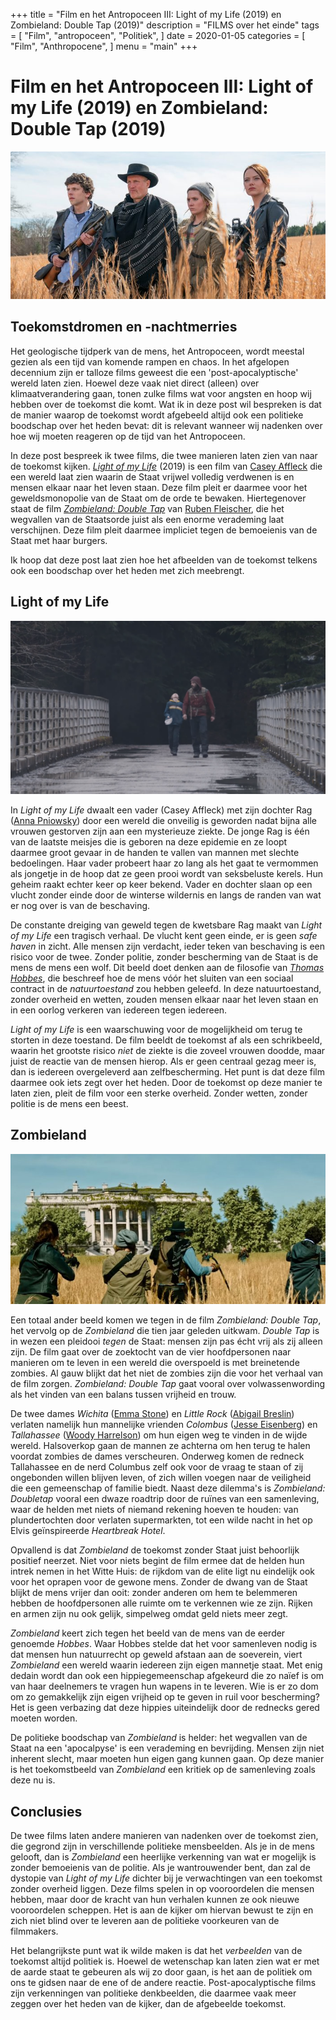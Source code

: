 +++
title = "Film en het Antropoceen III: Light of my Life (2019) en Zombieland: Double Tap (2019)"
description = "FILMS over het einde"
tags = [
    "Film",
    "antropoceen",
    "Politiek",
]
date = 2020-01-05
categories = [
    "Film",
    "Anthropocene",
]
menu = "main"
+++
 
# Film en het Antropoceen III: Light of my Life (2019) en Zombieland: Double Tap (2019)

![](https://github.com/Boreque/deklos/blob/master/static/images/zombieland.jpg?raw=true)

## Toekomstdromen en -nachtmerries

Het geologische tijdperk van de mens, het Antropoceen, wordt meestal
gezien als een tijd van komende rampen en chaos. In het afgelopen
decennium zijn er talloze films geweest die een 'post-apocalyptische'
wereld laten zien. Hoewel deze vaak niet direct (alleen) over
klimaatverandering gaan, tonen zulke films wat voor angsten en hoop
wij hebben over de toekomst die komt. Wat ik in deze post wil bespreken
is dat de manier waarop de toekomst wordt afgebeeld altijd ook een
politieke boodschap over het heden bevat: dit is relevant wanneer wij
nadenken over hoe wij moeten reageren op de tijd van het Antropoceen. 

In deze post bespreek ik twee films, die twee manieren laten zien van naar
de toekomst kijken. [*Light of my Life*](https://www.imdb.com/title/tt6063090/) (2019) is een film van
[Casey Affleck](https://www.imdb.com/name/nm0000729/?ref_=fn_al_nm_1) die
een wereld laat zien waarin de Staat vrijwel volledig verdwenen is en
mensen elkaar naar het leven staan. Deze film pleit er daarmee voor het
geweldsmonopolie van de Staat om de orde te bewaken. Hiertegenover staat
de film [*Zombieland: Double Tap*](2019) van [Ruben Fleischer](https://www.imdb.com/name/nm0281508/?ref_=nv_sr_srsg_0), die
het wegvallen van de Staatsorde juist als een enorme verademing laat
verschijnen. Deze film pleit daarmee impliciet tegen de bemoeienis van de
Staat met haar burgers. 

Ik hoop dat deze post laat zien hoe het afbeelden van de toekomst telkens
ook een boodschap over het heden met zich meebrengt. 

## Light of my Life

![](https://github.com/Boreque/deklos/blob/master/static/images/Light_of_my_life.png?raw=true)

In *Light of my Life* dwaalt een vader (Casey Affleck) met zijn dochter
Rag ([Anna Pniowsky](https://www.imdb.com/name/nm6370548/?ref_=tt_cl_t1))
door een wereld die onveilig is geworden nadat bijna alle vrouwen
gestorven zijn aan een mysterieuze ziekte. De jonge Rag is één van de
laatste meisjes die is geboren na deze epidemie en ze loopt daarmee groot gevaar in de handen
te vallen van mannen met slechte bedoelingen. Haar vader probeert haar zo
lang als het gaat te vermommen als jongetje in de hoop dat ze geen prooi wordt van seksbeluste kerels. Hun geheim raakt echter keer
op keer bekend. Vader en dochter slaan op een vlucht zonder einde door de
winterse wildernis en langs de randen van wat er nog over is van de beschaving.

De constante dreiging van geweld tegen de kwetsbare Rag maakt van *Light
of my Life* een tragisch verhaal. De vlucht  kent
geen einde, er is geen *safe haven* in zicht. Alle mensen zijn verdacht,
ieder teken van beschaving is een risico voor de twee. Zonder politie,
zonder bescherming van de Staat is de mens de mens een wolf. Dit beeld
doet denken aan de filosofie van [*Thomas Hobbes*](https://plato.stanford.edu/entries/hobbes/), die beschreef hoe de
mens vóór het sluiten van een sociaal contract in de *natuurtoestand* zou
hebben geleefd. In deze natuurtoestand, zonder overheid en wetten, zouden
mensen elkaar naar het leven staan en in een oorlog verkeren van iedereen
tegen iedereen. 

*Light of my Life* is een waarschuwing voor de mogelijkheid om terug te
storten in deze toestand. De film beeldt de toekomst af als een
schrikbeeld, waarin het grootste risico *niet* de ziekte is die zoveel
vrouwen doodde, maar juist de reactie van de mensen hierop. Als er geen
centraal gezag meer is, dan is iedereen overgeleverd aan zelfbescherming.
Het punt is dat deze film daarmee ook iets zegt over het heden. Door de
toekomst op deze manier te laten zien, pleit de film voor een sterke
overheid. Zonder wetten, zonder politie is de mens een beest. 

## Zombieland

![](https://github.com/Boreque/deklos/blob/master/static/images/zombieland2.JPG?raw=true)

Een totaal ander beeld komen we tegen in de film *Zombieland: Double Tap*,
het vervolg op de  *Zombieland* die tien jaar geleden uitkwam. *Double
Tap* is in wezen een pleidooi *tegen* de Staat: mensen zijn pas écht vrij
als zij alleen zijn. De film gaat over de zoektocht van de vier
hoofdpersonen naar manieren om te leven in een wereld die overspoeld is
met breinetende zombies. Al gauw blijkt dat het niet de zombies zijn die voor het verhaal van de film zorgen. *Zombieland: Double Tap* gaat vooral over
volwassenwording als het vinden van een balans tussen vrijheid en trouw.

De twee dames *Wichita* ([Emma Stone](https://www.imdb.com/name/nm1297015/?ref_=tt_cl_t3)) en *Little
Rock* ([Abigail Breslin](https://www.imdb.com/name/nm1113550/?ref_=tt_cl_t4)) verlaten namelijk hun
mannelijke vrienden *Colombus* ([Jesse Eisenberg](https://www.imdb.com/name/nm0251986/?ref_=nv_sr_srsg_0)) en
*Tallahassee* ([Woody Harrelson](https://www.imdb.com/name/nm0000437/?ref_=tt_cl_t1)) om hun
eigen weg te vinden in de wijde wereld. Halsoverkop gaan de mannen ze achterna om hen terug
te halen voordat zombies de dames verscheuren. Onderweg komen de redneck Tallahassee en de nerd Columbus zelf ook voor de vraag te staan of zij ongebonden
willen blijven leven, of zich willen voegen naar de veiligheid die een
gemeenschap of familie biedt. Naast deze dilemma's is *Zombieland: Doubletap* vooral een dwaze roadtrip
door de ruïnes van een samenleving, waar de helden met niets of niemand
rekening hoeven te houden: van plundertochten door verlaten supermarkten,
tot een wilde nacht in het op Elvis geïnspireerde *Heartbreak Hotel*. 

Opvallend is dat *Zombieland* de toekomst zonder Staat juist
behoorlijk positief neerzet. Niet voor niets begint de film ermee dat de
helden hun intrek nemen in het Witte Huis: de rijkdom van de elite ligt nu
eindelijk ook voor het oprapen voor de gewone mens. Zonder de dwang van
de Staat blijkt de mens vrijer dan ooit: zonder anderen om hem te
belemmeren hebben de hoofdpersonen alle ruimte om te verkennen wie ze
zijn. Rijken en armen zijn nu ook gelijk, simpelweg omdat geld niets meer
zegt.

*Zombieland* keert zich tegen het beeld van de mens van de eerder genoemde *Hobbes*. Waar
Hobbes stelde dat het voor samenleven nodig is dat mensen hun natuurrecht
op geweld afstaan aan de soeverein, viert *Zombieland* een wereld waarin
iedereen zijn eigen mannetje staat. Met enig dedain wordt dan ook een
hippiegemeenschap afgekeurd die zo naïef is om van haar deelnemers te
vragen hun wapens in te leveren. Wie is er zo dom om zo gemakkelijk zijn
eigen vrijheid op te geven in ruil voor bescherming? Het is geen verbazing
dat deze hippies uiteindelijk door de rednecks gered moeten worden.

De politieke boodschap van *Zombieland* is helder: het wegvallen van de
Staat na een 'apocalpyse' is een verademing en bevrijding. Mensen zijn
niet inherent slecht, maar moeten hun eigen gang kunnen gaan. Op deze
manier is het toekomstbeeld van *Zombieland* een kritiek op de samenleving
zoals deze nu is.

## Conclusies

De twee films laten andere manieren van nadenken over de toekomst zien,
die gegrond zijn in verschillende politieke mensbeelden. Als je in de mens
gelooft, dan is *Zombieland* een heerlijke verkenning van wat er mogelijk
is zonder bemoeienis van de politie. Als je wantrouwender bent, dan zal
de dystopie van *Light of my Life* dichter bij je verwachtingen van een
toekomst zonder overheid liggen. Deze films spelen in op vooroordelen die mensen hebben, maar door de kracht van hun verhalen kunnen ze ook nieuwe vooroordelen scheppen. Het is aan de kijker om hiervan bewust te zijn en zich niet blind over te leveren aan de politieke voorkeuren van de filmmakers.

Het belangrijkste punt wat ik wilde maken is dat het *verbeelden* van de
toekomst altijd politiek is. Hoewel de wetenschap kan laten zien wat er
met de aarde staat te gebeuren als wij zo door gaan, is het aan de
politiek om ons te gidsen naar de ene of de andere reactie.
Post-apocalyptische films zijn verkenningen van politieke denkbeelden, die
daarmee vaak meer zeggen over het heden van de kijker, dan de afgebeelde
toekomst. 
